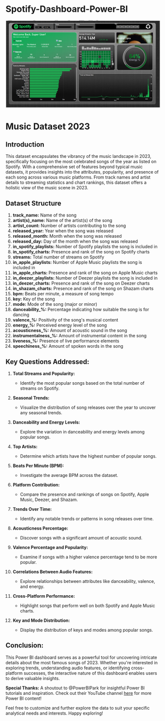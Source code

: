 # Spotify-Dashboard-Power-BI

![Alt text describing the image](https://github.com/nicholas124/Spotify-Dashboard-Power-BI/blob/main/SpotifyDashboard_screenshot.png "Optional title")


# Music Dataset 2023

## Introduction

This dataset encapsulates the vibrancy of the music landscape in 2023, specifically focusing on the most celebrated songs of the year as listed on Spotify. With a comprehensive set of features beyond typical music datasets, it provides insights into the attributes, popularity, and presence of each song across various music platforms. From track names and artist details to streaming statistics and chart rankings, this dataset offers a holistic view of the music scene in 2023.

## Dataset Structure

1. **track_name:** Name of the song
2. **artist(s)_name:** Name of the artist(s) of the song
3. **artist_count:** Number of artists contributing to the song
4. **released_year:** Year when the song was released
5. **released_month:** Month when the song was released
6. **released_day:** Day of the month when the song was released
7. **in_spotify_playlists:** Number of Spotify playlists the song is included in
8. **in_spotify_charts:** Presence and rank of the song on Spotify charts
9. **streams:** Total number of streams on Spotify
10. **in_apple_playlists:** Number of Apple Music playlists the song is included in
11. **in_apple_charts:** Presence and rank of the song on Apple Music charts
12. **in_deezer_playlists:** Number of Deezer playlists the song is included in
13. **in_deezer_charts:** Presence and rank of the song on Deezer charts
14. **in_shazam_charts:** Presence and rank of the song on Shazam charts
15. **bpm:** Beats per minute, a measure of song tempo
16. **key:** Key of the song
17. **mode:** Mode of the song (major or minor)
18. **danceability_%:** Percentage indicating how suitable the song is for dancing
19. **valence_%:** Positivity of the song's musical content
20. **energy_%:** Perceived energy level of the song
21. **acousticness_%:** Amount of acoustic sound in the song
22. **instrumentalness_%:** Amount of instrumental content in the song
23. **liveness_%:** Presence of live performance elements
24. **speechiness_%:** Amount of spoken words in the song

## Key Questions Addressed:

1. **Total Streams and Popularity:**
   - Identify the most popular songs based on the total number of streams on Spotify.

2. **Seasonal Trends:**
   - Visualize the distribution of song releases over the year to uncover any seasonal trends.

3. **Danceability and Energy Levels:**
   - Explore the variation in danceability and energy levels among popular songs.

4. **Top Artists:**
   - Determine which artists have the highest number of popular songs.

5. **Beats Per Minute (BPM):**
   - Investigate the average BPM across the dataset.

6. **Platform Contribution:**
   - Compare the presence and rankings of songs on Spotify, Apple Music, Deezer, and Shazam.

7. **Trends Over Time:**
   - Identify any notable trends or patterns in song releases over time.

8. **Acousticness Percentage:**
   - Discover songs with a significant amount of acoustic sound.

9. **Valence Percentage and Popularity:**
   - Examine if songs with a higher valence percentage tend to be more popular.

10. **Correlations Between Audio Features:**
    - Explore relationships between attributes like danceability, valence, and energy.

11. **Cross-Platform Performance:**
    - Highlight songs that perform well on both Spotify and Apple Music charts.

12. **Key and Mode Distribution:**
    - Display the distribution of keys and modes among popular songs.

## Conclusion:

This Power BI dashboard serves as a powerful tool for uncovering intricate details about the most famous songs of 2023. Whether you're interested in exploring trends, understanding audio features, or identifying cross-platform successes, the interactive nature of this dashboard enables users to derive valuable insights.

**Special Thanks:**
A shoutout to @PowerBIPark for insightful Power BI tutorials and inspiration. Check out their YouTube channel [here](https://www.youtube.com/@PowerBIPark) for more Power BI content!

Feel free to customize and further explore the data to suit your specific analytical needs and interests. Happy exploring!
